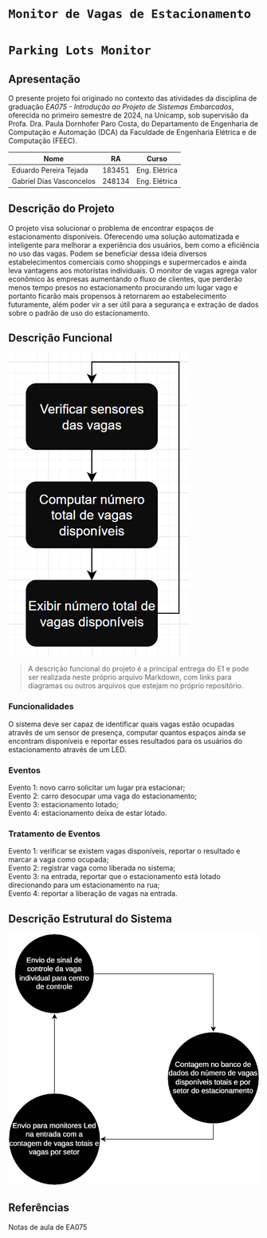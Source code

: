 # `Monitor de Vagas de Estacionamento`
# `Parking Lots Monitor`

## Apresentação

O presente projeto foi originado no contexto das atividades da disciplina de graduação *EA075 - Introdução ao Projeto de Sistemas Embarcados*, 
oferecida no primeiro semestre de 2024, na Unicamp, sob supervisão da Profa. Dra. Paula Dornhofer Paro Costa, do Departamento de Engenharia de Computação e Automação (DCA) da Faculdade de Engenharia Elétrica e de Computação (FEEC).

|Nome  | RA | Curso|
|--|--|--|
| Eduardo Pereira Tejada  | 183451  | Eng. Elétrica|
| Gabriel Dias Vasconcelos  | 248134  | Eng. Elétrica|


## Descrição do Projeto
O projeto visa solucionar o problema de encontrar espaços de estacionamento disponíveis. Oferecendo uma solução automatizada e inteligente para melhorar a experiência dos usuários, bem como a eficiência no uso das vagas. Podem se beneficiar dessa ideia diversos estabelecimentos comerciais como shoppings e supermercados e ainda leva vantagens aos motoristas individuais. O monitor de vagas agrega valor econômico às empresas aumentando o fluxo de clientes, que perderão menos tempo presos no estacionamento procurando um lugar vago e portanto ficarão mais propensos à retornarem ao estabelecimento futuramente, além poder vir a ser útil para a segurança e extração de dados sobre o padrão de uso do estacionamento.


## Descrição Funcional
![Diagrama funcional do sistema](https://github.com/Gabriel-Diasss/ea075-2024.1/blob/main/projetos/monitor_de_vagas/imagens/diagrama_funcional.png?raw=true)
> A descrição funcional do projeto é a principal entrega do E1 e pode ser realizada neste próprio arquivo Markdown,
> com links para diagramas ou outros arquivos que estejam no próprio repositório.

### Funcionalidades
O sistema deve ser capaz de identificar quais vagas estão ocupadas através de um sensor de presença, computar quantos espaços ainda se encontram disponíveis e reportar esses resultados para os usuários do estacionamento através de um LED.

### Eventos
Evento 1: novo carro solicitar um lugar pra estacionar;\
Evento 2: carro desocupar uma vaga do estacionamento;\
Evento 3: estacionamento lotado;\
Evento 4: estacionamento deixa de estar lotado.

### Tratamento de Eventos
Evento 1: verificar se existem vagas disponíveis, reportar o resultado e marcar a vaga como ocupada;\
Evento 2: registrar vaga como liberada no sistema;\
Evento 3: na entrada, reportar que o estacionamento está lotado direcionando para um estacionamento na rua;\
Evento 4: reportar a liberação de vagas na entrada.

## Descrição Estrutural do Sistema
![Diagrama de blocos do sistema](https://raw.githubusercontent.com/Gabriel-Diasss/ea075-2024.1/main/projetos/monitor_de_vagas/diagrama_monitor_estacionamento.drawio.svg)

## Referências
  Notas de aula de EA075
